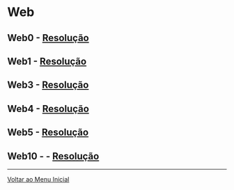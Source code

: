 # Web

## Web0 - [Resolução](https://writeup.insidersec.io/web/web0)

## Web1 - [Resolução](https://writeup.insidersec.io/web/web1)

## Web3 - [Resolução](https://writeup.insidersec.io/web/web3)

## Web4 - [Resolução](https://writeup.insidersec.io/web/web4)

## Web5 - [Resolução](https://writeup.insidersec.io/web/web5)
 
## Web10 - - [Resolução](https://writeup.insidersec.io/web/web10)

---

[Voltar ao Menu Inicial](https://writeup.insidersec.io/)